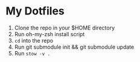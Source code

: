 # My Dotfiles

1. Clone the repo in your $HOME directory
2. Run oh-my-zsh install script
3. `cd` into the repo
4. Run git submodule init && git submodule update
5. Run `stow -v .`
